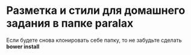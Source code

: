 <h1>Разметка и стили для домашнего задания в папке paralax</h1>

Если будете снова клонировать себе папку, то не забудьте сделать <b>bower install</b>



